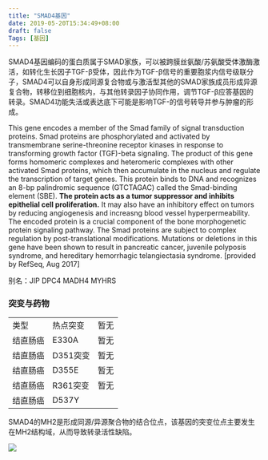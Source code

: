 ```yaml
---
title: "SMAD4基因"
date: 2019-05-20T15:34:49+08:00
draft: false
Tags: [基因]
---
```


SMAD4基因编码的蛋白质属于SMAD家族，可以被跨膜丝氨酸/苏氨酸受体激酶激活，如转化生长因子TGF-β受体，因此作为TGF-β信号的重要胞浆内信号级联分子，SMAD4可以自身形成同源复合物或与激活型其他的SMAD家族成员形成异源复合物，转移位到细胞核内，与其他转录因子协同作用，调节TGF-β应答基因的转录。SMAD4功能失活或表达底下可能是影响TGF-的信号转导并参与肿瘤的形成。

<!--more-->

This gene encodes a member of the Smad family of signal transduction proteins. Smad proteins are phosphorylated and activated by transmembrane serine-threonine receptor kinases in response to transforming growth factor (TGF)-beta signaling. The product of this gene forms homomeric complexes and heteromeric complexes with other activated Smad proteins, which then accumulate in the nucleus and regulate the transcription of target genes. This protein binds to DNA and recognizes an 8-bp palindromic sequence (GTCTAGAC) called the Smad-binding element (SBE). **The protein acts as a tumor suppressor and inhibits epithelial cell proliferation.** It may also have an inhibitory effect on tumors by reducing angiogenesis and increasng blood vessel hyperpermeability. The encoded protein is a crucial component of the bone morphogenetic protein signaling pathway. The Smad proteins are subject to complex regulation by post-translational modifications. Mutations or deletions in this gene have been shown to result in pancreatic cancer, juvenile polyposis syndrome, and hereditary hemorrhagic telangiectasia syndrome. [provided by RefSeq, Aug 2017]



别名：JIP DPC4 MADH4 MYHRS

### 突变与药物

<table>
    <tr>
    	<td>类型</td>
        <td>热点突变</td>
        <td>暂无</td>
    </tr>
    <tr>
    	<td>结直肠癌</td>
        <td>E330A</td>
        <td>暂无</td>
    </tr>
    <tr>
    	<td>结直肠癌</td>
        <td>D351突变</td>
        <td>暂无</td>
    </tr>
    <tr>
    	<td>结直肠癌</td>
        <td>D355E</td>
        <td>暂无</td>
    </tr>
    <tr>
    	<td>结直肠癌</td>
        <td>R361突变</td>
        <td>暂无</td>
    </tr>
    <tr>
    	<td>结直肠癌</td>
        <td>D537Y</td>
        <td></td>
    </tr>
</table>



SMAD4的MH2是形成同源/异源聚合物的结合位点，该基因的突变位点主要发生在MH2结构域，从而导致转录活性缺陷。

![](http://www.cancer123.com/d/file/genes/SMAD4/2017-01-05/b9aaf09b2892667d217f16d06ace4d3a.jpg)


